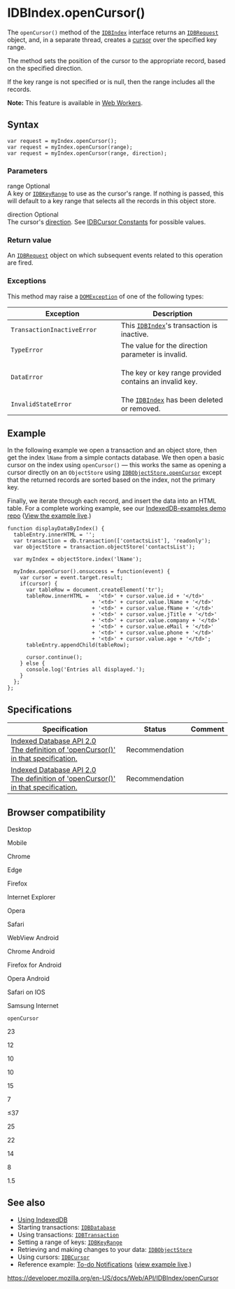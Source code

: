 IDBIndex.openCursor()
=====================

The `openCursor()` method of the [`IDBIndex`](../idbindex) interface returns an [`IDBRequest`](../idbrequest) object, and, in a separate thread, creates a [cursor](../indexeddb_api#gloss_cursor) over the specified key range.

The method sets the position of the cursor to the appropriate record, based on the specified direction.

If the key range is not specified or is null, then the range includes all the records.

**Note:** This feature is available in [Web Workers](../web_workers_api).

Syntax
------

    var request = myIndex.openCursor();
    var request = myIndex.openCursor(range);
    var request = myIndex.openCursor(range, direction);

### Parameters

range <span class="badge inline optional">Optional</span>   
A key or [`IDBKeyRange`](../idbkeyrange) to use as the cursor's range. If nothing is passed, this will default to a key range that selects all the records in this object store.

direction <span class="badge inline optional">Optional</span>   
The cursor's [direction](../idbcursor#constants). See [IDBCursor Constants](../idbcursor#constants) for possible values.

### Return value

An [`IDBRequest`](../idbrequest) object on which subsequent events related to this operation are fired.

### Exceptions

This method may raise a [`DOMException`](../domexception) of one of the following types:

<table><colgroup><col style="width: 50%" /><col style="width: 50%" /></colgroup><thead><tr class="header"><th>Exception</th><th>Description</th></tr></thead><tbody><tr class="odd"><td><code>TransactionInactiveError</code></td><td>This <a href="../idbindex"><code>IDBIndex</code></a>'s transaction is inactive.</td></tr><tr class="even"><td><code>TypeError</code></td><td>The value for the direction parameter is invalid.</td></tr><tr class="odd"><td><code>DataError</code></td><td><p>The key or key range provided contains an invalid key.</p></td></tr><tr class="even"><td><code>InvalidStateError</code></td><td>The <a href="../idbindex"><code>IDBIndex</code></a> has been deleted or removed.</td></tr></tbody></table>

Example
-------

In the following example we open a transaction and an object store, then get the index `lName` from a simple contacts database. We then open a basic cursor on the index using `openCursor()` — this works the same as opening a cursor directly on an `ObjectStore` using [`IDBObjectStore.openCursor`](../idbobjectstore/opencursor) except that the returned records are sorted based on the index, not the primary key.

Finally, we iterate through each record, and insert the data into an HTML table. For a complete working example, see our [IndexedDB-examples demo repo](https://github.com/mdn/indexeddb-examples/tree/master/idbindex) ([View the example live](https://mdn.github.io/indexeddb-examples/idbindex).)

    function displayDataByIndex() {
      tableEntry.innerHTML = '';
      var transaction = db.transaction(['contactsList'], 'readonly');
      var objectStore = transaction.objectStore('contactsList');

      var myIndex = objectStore.index('lName');

      myIndex.openCursor().onsuccess = function(event) {
        var cursor = event.target.result;
        if(cursor) {
          var tableRow = document.createElement('tr');
          tableRow.innerHTML =   '<td>' + cursor.value.id + '</td>'
                               + '<td>' + cursor.value.lName + '</td>'
                               + '<td>' + cursor.value.fName + '</td>'
                               + '<td>' + cursor.value.jTitle + '</td>'
                               + '<td>' + cursor.value.company + '</td>'
                               + '<td>' + cursor.value.eMail + '</td>'
                               + '<td>' + cursor.value.phone + '</td>'
                               + '<td>' + cursor.value.age + '</td>';
          tableEntry.appendChild(tableRow);

          cursor.continue();
        } else {
          console.log('Entries all displayed.');
        }
      };
    };

Specifications
--------------

<table><thead><tr class="header"><th>Specification</th><th>Status</th><th>Comment</th></tr></thead><tbody><tr class="odd"><td><a href="https://www.w3.org/TR/IndexedDB/#dom-idbindex-opencursor">Indexed Database API 2.0<br />
<span class="small">The definition of 'openCursor()' in that specification.</span></a></td><td><span class="spec-rec">Recommendation</span></td><td></td></tr><tr class="even"><td><a href="https://www.w3.org/TR/IndexedDB/#dom-idbindex-opencursor">Indexed Database API 2.0<br />
<span class="small">The definition of 'openCursor()' in that specification.</span></a></td><td><span class="spec-rec">Recommendation</span></td><td></td></tr></tbody></table>

Browser compatibility
---------------------

Desktop

Mobile

Chrome

Edge

Firefox

Internet Explorer

Opera

Safari

WebView Android

Chrome Android

Firefox for Android

Opera Android

Safari on IOS

Samsung Internet

`openCursor`

23

12

10

10

15

7

≤37

25

22

14

8

1.5

See also
--------

-   [Using IndexedDB](../indexeddb_api/using_indexeddb)
-   Starting transactions: [`IDBDatabase`](../idbdatabase)
-   Using transactions: [`IDBTransaction`](../idbtransaction)
-   Setting a range of keys: [`IDBKeyRange`](../idbkeyrange)
-   Retrieving and making changes to your data: [`IDBObjectStore`](../idbobjectstore)
-   Using cursors: [`IDBCursor`](../idbcursor)
-   Reference example: [To-do Notifications](https://github.com/mdn/to-do-notifications/tree/gh-pages) ([view example live](https://mdn.github.io/to-do-notifications/).)

<a href="https://developer.mozilla.org/en-US/docs/Web/API/IDBIndex/openCursor" class="_attribution-link">https://developer.mozilla.org/en-US/docs/Web/API/IDBIndex/openCursor</a>
